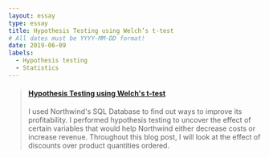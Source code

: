 ```yaml
---
layout: essay
type: essay
title: Hypothesis Testing using Welch’s t-test
# All dates must be YYYY-MM-DD format!
date: 2019-06-09
labels:
  - Hypothesis testing
  - Statistics
---
```


<blockquote class="embedly-card" data-card-controls="0"><h4><a href="https://medium.com/@feraguilari/hypothesis-testing-welchs-t-test-for-difference-in-means-475e65f2aadb">Hypothesis Testing using Welch's t-test</a></h4><p> I used Northwind's SQL Database to find out ways to improve its profitability. I performed hypothesis testing to uncover the effect of certain variables that would help Northwind either decrease costs or increase revenue. Throughout this blog post, I will look at the effect of discounts over product quantities ordered.</p></blockquote>
<script async src="//cdn.embedly.com/widgets/platform.js" charset="UTF-8"></script>
